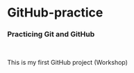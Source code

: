 # GitHub-practice

<h3> Practicing Git and GitHub </h3>
<br>
<p>This is my first GitHub project (Workshop)</p>